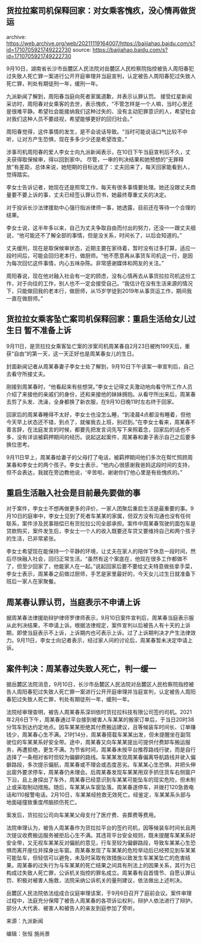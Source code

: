 货拉拉案司机保释回家：对女乘客愧疚，没心情再做货运
----
archive:	https://web.archive.org/web/20211119164007/https://baijiahao.baidu.com/s?id=1710705921749222730
source:	https://baijiahao.baidu.com/s?id=1710705921749222730

9月10日，湖南省长沙市岳麓区人民法院对岳麓区人民检察院指控被告人周阳春犯过失致人死亡罪一案进行公开开庭审理并当庭宣判，认定被告人周阳春犯过失致人死亡罪，判处有期徒刑一年，缓刑一年。

九派新闻了解到，周阳春当庭向死者家属道歉，并表示认罪认罚。 接受红星新闻采访时，周阳春对女乘客的去世，表示愧疚，“不管怎样是一个人嘛，当时心里还是很难平静。希望社会能接纳我们这种过失的、没有主动犯罪意识的人，希望社会对我们这种人员不要歧视，希望能够更好的回归社会。”

周阳春觉得，这件事情的发生，是不会说话导致。“当时可能说话口气比较不中听，让对方产生恐惧，现在多多少少还是希望改变。”

涉事司机周阳春的爱人李女士向九派新闻表示，在10日下午当庭宣判后不久，丈夫获得取保候审，得以回到家中。 尽管，一审的判决结果和她预想的“无罪释放”有差距，总体来说，她短期的目标达成了：丈夫回来了，每天回家能看到人，觉得踏实。

李女士告诉记者，她现在还是照常工作，每天有很多事情要处理。她还没跟丈夫商量要不要上诉的事，丈夫已经签认罪认罚书，她最终尊重丈夫的决定。

对于投诉长沙法律援助中心强行指派律师一事，她透露，目前还在等待一个合理的结果。

李女士说，这半年多以来，自己为丈夫争取自由而付出的努力，还没一一跟丈夫细说，“他可能还不了解全部的事情，但是没关系，时间长了，以后会知道的。”

丈夫缓刑，现在是取保候审状态，近期主要在家待着，暂时没有过多打算，适应一段时间后，可能会回归老本行，做厨师。“他不愿意再从事货车司机这一行，是因为每次回忆这件事情，内心五味杂陈。非常感谢媒体和网友的关注。”

周阳春说，现在他对融入社会有一定的顾虑，没有心情再去从事货拉拉司机这份工作，对于向往的工作，别人也不一定会接受自己。“我估计在没有生活来源的情况下，只能做回我的老本行，做厨师，从15岁学徒到2019年从事货运工作，期间我一直在做厨师。”

货拉拉女乘客坠亡案司机保释回家：重启生活给女儿过生日 暂不准备上诉
---
9月11日，是货拉拉女乘客坠亡案的涉案司机周某春自2月23日被拘199天后，重获“自由”的第一天，这一天正好也是周某春女儿的生日。

封面新闻记者从周某春妻子李女士处了解到，9月10日下午该案一审宣判后，自己去看守所接丈夫。

刚接到周某春时，“他看起来有些想哭。”李女士记得丈夫激动地向看守所工作人员介绍了来接他的亲戚们的身份，还和来接他的妹妹拥抱。从看守所出来后，周某春去剪了头发、洗澡，全身都换了新衣服，在9月10日晚11时左右终于回家。

回家后的周某春睡得不太好，李女士也没怎么睡，“到凌晨4点都没有睡着，但他今天早上状态还不错，到点了，就催我去上班，别迟到。”在李女士看来，周某春不善言辞，在法庭发言的时候，都要先把发言词先写下来照着念，回家后的话也不多，没有详谈被羁押期间的经历。说起这起案件，周某春和妻子表示自己之后要多换位思考。

9月11日早上，周某春给妻子的父母打了电话，被羁押期间他们多次在帮忙照顾周某春和李女士的两个孩子。李女士表示，“他内心很感谢我爸妈这段时间的支持，但不会表达，我就在旁边教他说，‘辛苦啦，谢谢你们’他心里是有些愧疚的。”

重启生活融入社会是目前最先要做的事
---
对于案件，李女士不想再做更多的评价，一家人团聚后重启生活是最重要的事。9月10日的庭审中，李女士见到了死者车某某的家属，但双方没有沟通也没有任何联系，案件涉及民事赔偿已有货拉拉公司全部承担。案件中周某春驾驶的面包车是贷款购买，案件发生后，李女士一个人的收入既要还车贷又要维持自己和两个孩子的生活，已非常紧张。

李女士希望现在能保持一个平静的环境，让丈夫在家人的陪伴下休息一段时间，然后尽快融入社会，回归正常生活。“虽然有这个案底在，他现在很多工作都做不了，但至少回家了，他能家人在一起。”说起回家后要不要给丈夫特意做些拿手菜，李女士表示，周某春之前做过厨师，手艺是家里最好的，今天女儿过生日就准备下班后一家人在家聚餐。

周某春认罪认罚，当庭表示不申请上诉
---
据周某春法律援助辩护律师罗律师表示，9月10日案件宣判后，周某春当庭表示服从此判决结果，不申请上诉。根据法律规定，案件宣判以后被告人有十天的上诉期，即使当庭表示不上诉，上诉期内也可表示上诉。过了上诉期判决才产生法律效力。9月11日，李女士向记者表示，经过家人间的讨论后，周某春暂未决定申请上诉。

案件判决：周某春过失致人死亡，判一缓一
---
据岳麓区法院消息，9月10日，长沙市岳麓区人民法院对岳麓区人民检察院指控被告人周阳春犯过失致人死亡罪一案进行公开开庭审理并当庭宣判，认定被告人周阳春犯过失致人死亡罪，判处有期徒刑一年，缓刑一年。

法院经审理查明，被告人周某春系深圳依时货拉拉科技有限公司签约司机。2021年2月6日下午，周某春通过平台接到被害人车某某的搬家订单后，于当日20时38分驾车到达约定地点。因车某某拒绝其付费搬运建议，且等候装车时间长、订单赚钱少，周某春心生不满。21时14分，周某春搭载车某某出发，但未提醒坐在副驾驶位的车某某系好安全带。途中，周某春又向车某某提出可提供付费卸车搬运服务，再遭拒绝，更生不满。为节省时间，周某春未按平台推荐路线行驶，而是自行选择了一条相对省时但较为偏僻的路线。车某某发现周某春偏离导航路线并驶入偏僻路段，多次提示偏航，周某春或不理会或态度恶劣。车某某心生恐惧，并把头伸出窗外要求停车，周某春仍未理会。后周某春发现车某某用双手抓住货车右侧窗户下沿，且上身探出了车外，周某春已经意识到车某某可能坠车的现实危险，但未制止或采取制动措施。随后，车某某从车窗坠落。周某春遂停车，并拨打120急救电话和110报警电话。2月10日，车某某经抢救无效死亡。经鉴定，车某某系头部与地面碰撞致重度颅脑损伤死亡。

案发后，货拉拉公司向车某某父母支付了医疗费、丧葬费等费用。

法院审理认为，被告人周某春作为货拉拉平台的签约司机，因等候装车时间长且两次提议收费搬运服务被拒后心生不满。其违背平台安全规则，既未提醒车某某系好安全带，又无视车某某反对偏航的意见，行车至较为偏僻路段，导致车某某心生恐惧而离开座位并探身出车窗。周某春发现了车某某的危险举动后已经预见到车某某可能坠车，但轻信可以避免，未及时采取有效措施以致发生车某某坠亡的危害结果。周某春的过失行为与车某某的死亡结果之间具有刑法上的因果关系，其行为已构成过失致人死亡罪，公诉机关指控的罪名成立。周某春有自首情节、自愿认罪认罚、积极对被害人施救，法院采纳公诉机关的量刑建议，依法做出上述判决。

岳麓区人民法院依法组成合议庭审理该案，于9月6日召开了庭前会议。案件审理过程中，法庭充分保障了被告人周某春的各项诉讼权利，辩护人依法进行了辩护。部分人大代表、被害人和被告人的亲友到庭参加了旁听。

来源：九派新闻

编辑：张恒 施尚景